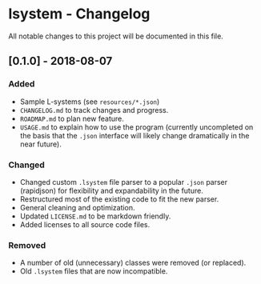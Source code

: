 # **lsystem** - Changelog
All notable changes to this project will be documented in this file.

## [0.1.0] - 2018-08-07
### Added

* Sample L-systems (see `resources/*.json`)
* `CHANGELOG.md` to track changes and progress.
* `ROADMAP.md` to plan new feature.
* `USAGE.md` to explain how to use the program (currently uncompleted on the basis that the `.json` interface will likely change dramatically in the near future).

### Changed

* Changed custom `.lsystem` file parser to a popular `.json` parser (rapidjson) for flexibility and expandability in the future.
* Restructured most of the existing code to fit the new parser.
* General cleaning and optimization.
* Updated `LICENSE.md` to be markdown friendly.
* Added licenses to all source code files.

### Removed

* A number of old (unnecessary) classes were removed (or replaced).
* Old `.lsystem` files that are now incompatible.